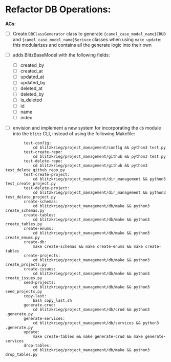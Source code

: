 # Refactor DB Operations:

**ACs**:

- [ ] Create ```DBClassGenerator``` class to generate ```{camel_case_model_name}CRUD``` and ```{camel_case_model_name}Serivce``` classes when using ```make update```: this modularizes and contains all the generate logic into their own

- [ ] adds BlitzBaseModel with the following fields:
    - [ ] created_by
    - [ ] created_at
    - [ ] updated_at
    - [ ] updated_by
    - [ ] deleted_at
    - [ ] deleted_by
    - [ ] is_deleted
    - [ ] id
    - [ ] name
    - [ ] index

- [ ] envision and implement a new system for incorporating the ```db``` module into the ```blitz``` CLI, instead of using the following Makefile:
```
        test-config:
            cd blitzkrieg/project_management/config && python3 test.py
        test-create-repo:
            cd blitzkrieg/project_management/github && python3 test.py
        test-delete-repo:
            cd blitzkrieg/project_management/github && python3 test_delete_github_repo.py
        test-create-project:
            cd blitzkrieg/project_management/dir_management && python3 test_create_project.py
        test-delete-project:
            cd blitzkrieg/project_management/dir_management && python3 test_delete_project.py
        create-schemas:
            cd blitzkrieg/project_management/db/make && python3 create_schemas.py
        create-tables:
            cd blitzkrieg/project_management/db/make && python3 create_tables.py
        create-enums:
            cd blitzkrieg/project_management/db/make && python3 create_enums.py
        create-db:
            make create-schemas && make create-enums && make create-tables
        create-projects:
            cd blitzkrieg/project_management/db/make && python3 create_projects.py
        create-issues:
            cd blitzkrieg/project_management/db/make && python3 create_issues.py
        seed-projects:
            cd blitzkrieg/project_management/db/make && python3 seed_projects.py
        copy-last:
            bash copy_last.sh
        generate-crud:
            cd blitzkrieg/project_management/db/crud && python3 .generate.py
        generate-services:
            cd blitzkrieg/project_management/db/services && python3 .generate.py
        update:
            make create-tables && make generate-crud && make generate-services
        drop-tables:
            cd blitzkrieg/project_management/db/make && python3 drop_tables.py

```
